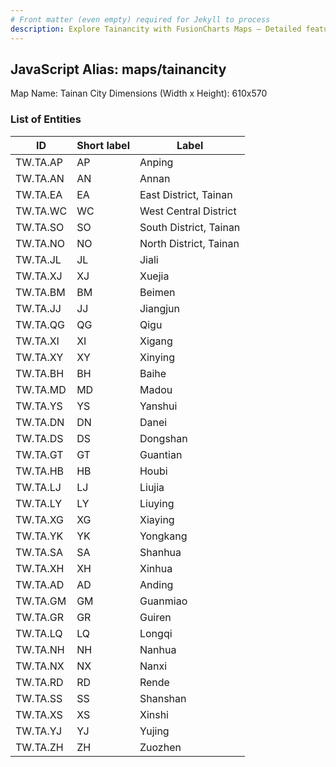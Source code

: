 ```yaml
---
# Front matter (even empty) required for Jekyll to process
description: Explore Tainancity with FusionCharts Maps – Detailed features for seamless integration. Try now & enhance your data visualization today! 
---
```


## JavaScript Alias: maps/tainancity

Map Name: Tainan City
Dimensions (Width x Height): 610x570

### List of Entities

ID | Short label | Label
---|---|---|
TW.TA.AP|AP|Anping
TW.TA.AN|AN|Annan
TW.TA.EA|EA|East District, Tainan
TW.TA.WC|WC|West Central District
TW.TA.SO|SO|South District, Tainan
TW.TA.NO|NO|North District, Tainan
TW.TA.JL|JL|Jiali
TW.TA.XJ|XJ|Xuejia
TW.TA.BM|BM|Beimen
TW.TA.JJ|JJ|Jiangjun
TW.TA.QG|QG|Qigu
TW.TA.XI|XI|Xigang
TW.TA.XY|XY|Xinying
TW.TA.BH|BH|Baihe
TW.TA.MD|MD|Madou
TW.TA.YS|YS|Yanshui
TW.TA.DN|DN|Danei
TW.TA.DS|DS|Dongshan
TW.TA.GT|GT|Guantian
TW.TA.HB|HB|Houbi
TW.TA.LJ|LJ|Liujia
TW.TA.LY|LY|Liuying
TW.TA.XG|XG|Xiaying
TW.TA.YK|YK|Yongkang
TW.TA.SA|SA|Shanhua
TW.TA.XH|XH|Xinhua
TW.TA.AD|AD|Anding
TW.TA.GM|GM|Guanmiao
TW.TA.GR|GR|Guiren
TW.TA.LQ|LQ|Longqi
TW.TA.NH|NH|Nanhua
TW.TA.NX|NX|Nanxi
TW.TA.RD|RD|Rende
TW.TA.SS|SS|Shanshan
TW.TA.XS|XS|Xinshi
TW.TA.YJ|YJ|Yujing
TW.TA.ZH|ZH|Zuozhen